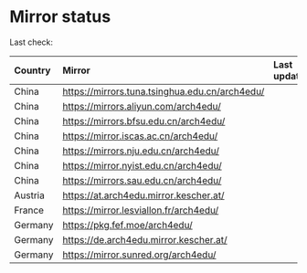 <script src="./time.js"></script>
# Mirror status
Last check: <script type="text/javascript">localize(1697886781.4216928);</script>

|Country|Mirror|Last update|
|:------|:-----|:----------|
|China|https://mirrors.tuna.tsinghua.edu.cn/arch4edu/|<script type="text/javascript">localize(1697869975);</script>|
|China|https://mirrors.aliyun.com/arch4edu/|<script type="text/javascript">localize(1697869975);</script>|
|China|https://mirrors.bfsu.edu.cn/arch4edu/|<script type="text/javascript">localize(1697869975);</script>|
|China|https://mirror.iscas.ac.cn/arch4edu/|<script type="text/javascript">localize(1697869975);</script>|
|China|https://mirrors.nju.edu.cn/arch4edu/|<script type="text/javascript">localize(1697826693);</script>|
|China|https://mirror.nyist.edu.cn/arch4edu/|<script type="text/javascript">localize(1697869975);</script>|
|China|https://mirrors.sau.edu.cn/arch4edu/|<script type="text/javascript">localize(1697869975);</script>|
|Austria|https://at.arch4edu.mirror.kescher.at/|<script type="text/javascript">localize(1697869975);</script>|
|France|https://mirror.lesviallon.fr/arch4edu/|<script type="text/javascript">localize(1697783458);</script>|
|Germany|https://pkg.fef.moe/arch4edu/|<script type="text/javascript">localize(1697869975);</script>|
|Germany|https://de.arch4edu.mirror.kescher.at/|<script type="text/javascript">localize(1697869975);</script>|
|Germany|https://mirror.sunred.org/arch4edu/|<script type="text/javascript">localize(1697869975);</script>|

<script src="./tablefilter/tablefilter.js"></script>
<script src="./table.js"></script>